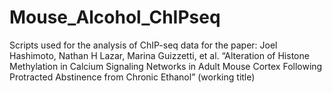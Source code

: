 # Mouse_Alcohol_ChIPseq
Scripts used for the analysis of ChIP-seq data for the paper:
Joel Hashimoto, Nathan H Lazar, Marina Guizzetti, et al. “Alteration of Histone Methylation in Calcium Signaling Networks in Adult Mouse Cortex Following Protracted Abstinence from Chronic Ethanol” (working title)
